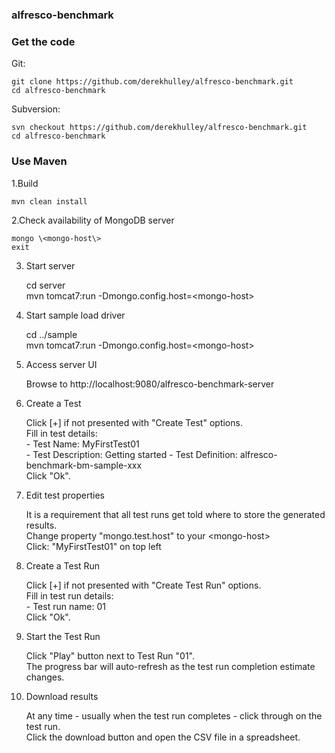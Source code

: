 ### alfresco-benchmark

### Get the code

Git:

    git clone https://github.com/derekhulley/alfresco-benchmark.git
    cd alfresco-benchmark

Subversion:

    svn checkout https://github.com/derekhulley/alfresco-benchmark.git
    cd alfresco-benchmark

### Use Maven

1.Build

    mvn clean install

2.Check availability of MongoDB server

    mongo \<mongo-host\>    
    exit

3. Start server

    cd server   
    mvn tomcat7:run -Dmongo.config.host=\<mongo-host\>

4. Start sample load driver

    cd ../sample    
    mvn tomcat7:run -Dmongo.config.host=\<mongo-host\> 

5. Access server UI

    Browse to http://localhost:9080/alfresco-benchmark-server

6. Create a Test

    Click [+] if not presented with "Create Test" options.  
    Fill in test details:   
        - Test Name: MyFirstTest01  
        - Test Description: Getting started 
        - Test Definition: alfresco-benchmark-bm-sample-xxx     
    Click "Ok".
 
7. Edit test properties

    It is a requirement that all test runs get told where to store the generated results.   
    Change property "mongo.test.host" to your \<mongo-host\>  
    Click: "MyFirstTest01" on top left

8. Create a Test Run

    Click [+] if not presented with "Create Test Run" options.  
    Fill in test run details:   
        - Test run name: 01     
    Click "Ok".

9. Start the Test Run

    Click "Play" button next to Test Run "01".  
    The progress bar will auto-refresh as the test run completion estimate changes.

10. Download results

    At any time - usually when the test run completes - click through on the test run.  
    Click the download button and open the CSV file in a spreadsheet.
